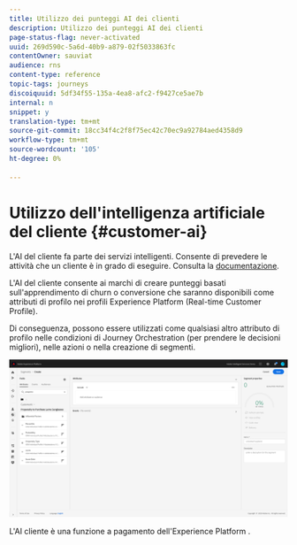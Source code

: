 ```yaml
---
title: Utilizzo dei punteggi AI dei clienti
description: Utilizzo dei punteggi AI dei clienti
page-status-flag: never-activated
uuid: 269d590c-5a6d-40b9-a879-02f5033863fc
contentOwner: sauviat
audience: rns
content-type: reference
topic-tags: journeys
discoiquuid: 5df34f55-135a-4ea8-afc2-f9427ce5ae7b
internal: n
snippet: y
translation-type: tm+mt
source-git-commit: 18cc34f4c2f8f75ec42c70ec9a92784aed4358d9
workflow-type: tm+mt
source-wordcount: '105'
ht-degree: 0%

---
```



# Utilizzo dell&#39;intelligenza artificiale del cliente {#customer-ai}

L&#39;AI del cliente fa parte dei servizi intelligenti. Consente di prevedere le attività che un cliente è in grado di eseguire. Consulta la [documentazione](https://docs.adobe.com/content/help/en/experience-platform/intelligent-services/customer-ai/overview.html).

L&#39;AI del cliente consente ai marchi di creare punteggi basati sull&#39;apprendimento di churn o conversione che saranno disponibili come attributi di profilo nei profili Experience Platform  (Real-time Customer Profile).

Di conseguenza, possono essere utilizzati come qualsiasi altro attributo di profilo nelle condizioni di Journey Orchestration (per prendere le decisioni migliori), nelle azioni o nella creazione di segmenti.

![](../assets/customer-ai.png)

L&#39;AI cliente è una funzione a pagamento dell&#39;Experience Platform .


